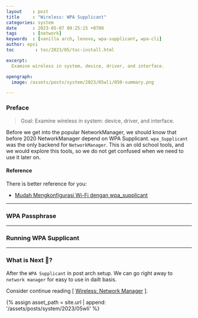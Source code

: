 ```yaml
---
layout    : post
title     : "Wireless: WPA Supplicant"
categories: system
date      : 2023-05-07 09:25:15 +0700
tags      : [network]
keywords  : [vanilla arch, lenovo, wpa-supplicant, wpa-cli]
author: epsi
toc        : toc/2023/05/toc-install.html

excerpt:
  Examine wireless in system, device, driver, and interface.

opengraph:
  image: /assets/posts/system/2023/05wli/050-summary.png

---
```


### Preface

> Goal: Examine wireless in system: device, driver, and interface.

Before we get into the popular NetworkManager,
we should know that before 2020 NetworkManager depend on WPA Supplicant.
`wpa_Supplicant` was the only backend for `NetworkManager`.
This is an old school tools, and we would explore this tools,
so we do not get confused when we need to use it later on.

#### Reference

There is better reference for you:

* [Mudah Mengkonfigurasi Wi-Fi dengan wpa_supplicant][ref-bandit]

-- -- --

### WPA Passphrase

-- -- --

### Running WPA Supplicant

-- -- --

<a name="whats-next"></a>

### What is Next 🤔?

After the `WPA Supplicant` in post arch setup.
We can go right away to `network manager` for easy to use in dailt basis.

Consider continue reading [ [Wireless: Network Manager][local-whats-next] ].

[//]: <> ( -- -- -- links below -- -- -- )

{% assign asset_path = site.url | append: '/assets/posts/system/2023/05wli' %}

[ref-bandit]:       https://bandithijo.dev/blog/mudah-mengkonfigurasi-wifi-dengan-wpa_supplicant

[local-whats-next]: /system/2023/05/09/network-manager.html
